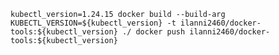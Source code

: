 `
kubectl_version=1.24.15
docker build --build-arg KUBECTL_VERSION=${kubectl_version} -t ilanni2460/docker-tools:${kubectl_version} ./
docker push ilanni2460/docker-tools:${kubectl_version}
`
